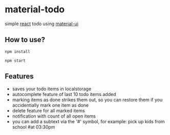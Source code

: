 # material-todo
simple [react](https://github.com/facebook/react) todo using [material-ui](https://github.com/callemall/material-ui)
## How to use?
```
npm install

npm start
```
## Features
- saves your todo items in localstorage
- autocomplete feature of last 10 todo items added
- marking items as done strikes them out, so you can restore them if you accidentially mark one item as done
- delete feature for all marked items
- notification with count of all open items
- you can add a subtext via the '#' symbol, for example: pick up kids from school #at 03:30pm